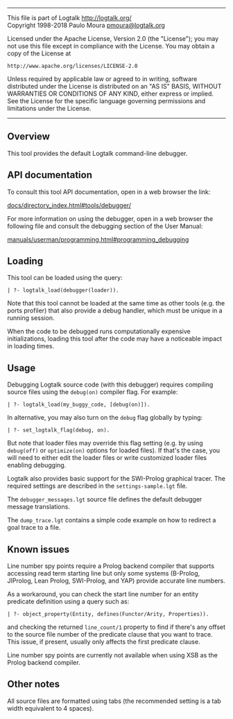 ________________________________________________________________________

This file is part of Logtalk <http://logtalk.org/>  
Copyright 1998-2018 Paulo Moura <pmoura@logtalk.org>

Licensed under the Apache License, Version 2.0 (the "License");
you may not use this file except in compliance with the License.
You may obtain a copy of the License at

    http://www.apache.org/licenses/LICENSE-2.0

Unless required by applicable law or agreed to in writing, software
distributed under the License is distributed on an "AS IS" BASIS,
WITHOUT WARRANTIES OR CONDITIONS OF ANY KIND, either express or implied.
See the License for the specific language governing permissions and
limitations under the License.
________________________________________________________________________


Overview
--------

This tool provides the default Logtalk command-line debugger.


API documentation
-----------------

To consult this tool API documentation, open in a web browser the link:

[docs/directory_index.html#tools/debugger/](http://logtalk.org/docs/directory_index.html#tools/debugger/)

For more information on using the debugger, open in a web browser the
following file and consult the debugging section of the User Manual:

[manuals/userman/programming.html#programming_debugging](http://logtalk.org/manuals/userman/programming.html#programming_debugging)


Loading
-------

This tool can be loaded using the query:

	| ?- logtalk_load(debugger(loader)).

Note that this tool cannot be loaded at the same time as other tools (e.g.
the ports profiler) that also provide a debug handler, which must be unique
in a running session.

When the code to be debugged runs computationally expensive initializations,
loading this tool after the code may have a noticeable impact in loading
times.


Usage
-----

Debugging Logtalk source code (with this debugger) requires compiling
source files using the `debug(on)` compiler flag. For example:

	| ?- logtalk_load(my_buggy_code, [debug(on)]).

In alternative, you may also turn on the `debug` flag globally by typing:

	| ?- set_logtalk_flag(debug, on).

But note that loader files may override this flag setting (e.g. by using
`debug(off)` or `optimize(on)` options for loaded files). If that's the
case, you will need to either edit the loader files or write customized
loader files enabling debugging.

Logtalk also provides basic support for the SWI-Prolog graphical tracer.
The required settings are described in the `settings-sample.lgt` file.

The `debugger_messages.lgt` source file defines the default debugger
message translations.

The `dump_trace.lgt` contains a simple code example on how to redirect
a goal trace to a file.


Known issues
------------

Line number spy points require a Prolog backend compiler that supports
accessing read term starting line but only some systems (B-Prolog, JIProlog,
Lean Prolog, SWI-Prolog, and YAP) provide accurate line numbers.

As a workaround, you can check the start line number for an entity predicate
definition using a query such as:

	| ?- object_property(Entity, defines(Functor/Arity, Properties)).

and checking the returned `line_count/1` property to find if there's any
offset to the source file number of the predicate clause that you want to
trace. This issue, if present, usually only affects the first predicate
clause.

Line number spy points are currently not available when using XSB as the
Prolog backend compiler.


Other notes
-----------

All source files are formatted using tabs (the recommended setting is a
tab width equivalent to 4 spaces).
